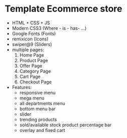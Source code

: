 # Template Ecommerce store
* HTML + CSS + JS
* Modern CSS3 (Where - is - has- ...)
* Google Fonts (Fonts)
* remixicon (Icons)
* swiper@9 (Sliders)
* multiple pages:
  1. Home Page
  2. Product Page
  3. Offer Page
  4. Category Page
  5. Cart Page
  6. Checkout Page
* Features:
  - responsive menu
  - mega menu
  - all departments menu
  - bottom menu bar
  - slider
  - trending products
  - sold/available stock product percentage bar
  - overlay and fixed cart
